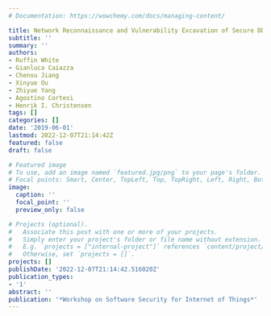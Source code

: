```yaml
---
# Documentation: https://wowchemy.com/docs/managing-content/

title: Network Reconnaissance and Vulnerability Excavation of Secure DDS Systems
subtitle: ''
summary: ''
authors:
- Ruffin White
- Gianluca Caiazza
- Chenxu Jiang
- Xinyue Ou
- Zhiyue Yang
- Agostino Cortesi
- Henrik I. Christensen
tags: []
categories: []
date: '2019-06-01'
lastmod: 2022-12-07T21:14:42Z
featured: false
draft: false

# Featured image
# To use, add an image named `featured.jpg/png` to your page's folder.
# Focal points: Smart, Center, TopLeft, Top, TopRight, Left, Right, BottomLeft, Bottom, BottomRight.
image:
  caption: ''
  focal_point: ''
  preview_only: false

# Projects (optional).
#   Associate this post with one or more of your projects.
#   Simply enter your project's folder or file name without extension.
#   E.g. `projects = ["internal-project"]` references `content/project/deep-learning/index.md`.
#   Otherwise, set `projects = []`.
projects: []
publishDate: '2022-12-07T21:14:42.516020Z'
publication_types:
- '1'
abstract: ''
publication: '*Workshop on Software Security for Internet of Things*'
---
```


